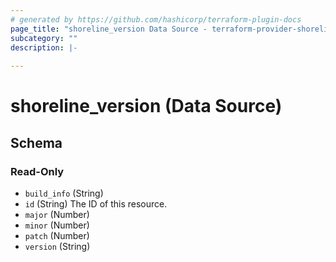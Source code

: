 ```yaml
---
# generated by https://github.com/hashicorp/terraform-plugin-docs
page_title: "shoreline_version Data Source - terraform-provider-shoreline"
subcategory: ""
description: |-
  
---
```


# shoreline_version (Data Source)





<!-- schema generated by tfplugindocs -->
## Schema

### Read-Only

- `build_info` (String)
- `id` (String) The ID of this resource.
- `major` (Number)
- `minor` (Number)
- `patch` (Number)
- `version` (String)
